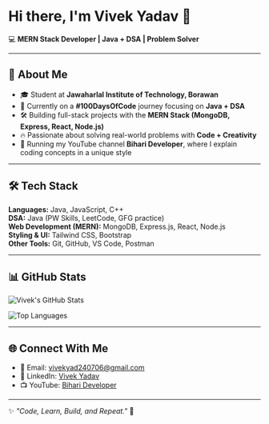 # Hi there, I'm Vivek Yadav 👋  

💻 **MERN Stack Developer | Java + DSA | Problem Solver**

---

## 🚀 About Me  
- 🎓 Student at **Jawaharlal Institute of Technology, Borawan**  
- 🌱 Currently on a **#100DaysOfCode** journey focusing on **Java + DSA**  
- 🛠️ Building full-stack projects with the **MERN Stack (MongoDB, Express, React, Node.js)**  
- 🔥 Passionate about solving real-world problems with **Code + Creativity**  
- 🎥 Running my YouTube channel **Bihari Developer**, where I explain coding concepts in a unique style  

---

## 🛠️ Tech Stack  
**Languages:** Java, JavaScript, C++  
**DSA:** Java (PW Skills, LeetCode, GFG practice)  
**Web Development (MERN):** MongoDB, Express.js, React, Node.js  
**Styling & UI:** Tailwind CSS, Bootstrap  
**Other Tools:** Git, GitHub, VS Code, Postman  

---

## 📊 GitHub Stats  
![Vivek's GitHub Stats](https://github-readme-stats.vercel.app/api?username=VivekYadav2407&show_icons=true&theme=tokyonight)  

![Top Languages](https://github-readme-stats.vercel.app/api/top-langs/?username=VivekYadav2407&layout=compact&theme=tokyonight)  

---

## 🌐 Connect With Me  
- 📧 Email: [vivekyad240706@gmail.com](mailto:vivekyad240706@gmail.com)  
- 💼 LinkedIn: [Vivek Yadav](https://linkedin.com/in/vivek-yadav)  
- 📺 YouTube: [Bihari Developer](https://youtube.com/@biharideveloper)  

---

✨ *"Code, Learn, Build, and Repeat."* 🚀
